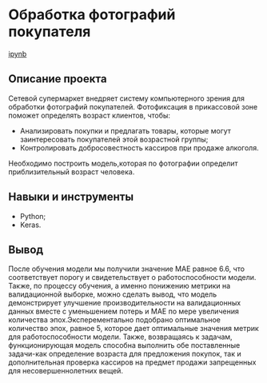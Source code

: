 # Обработка фотографий покупателя
[ipynb](https://github.com/Dodukhov/Portfolio/blob/main/Computer_vision/computer_vision.ipynb)
## Описание проекта
Сетевой супермаркет внедряет систему компьютерного зрения для обработки фотографий покупателей. Фотофиксация в прикассовой зоне поможет определять возраст клиентов, чтобы:
- Анализировать покупки и предлагать товары, которые могут заинтересовать покупателей этой возрастной группы;
- Контролировать добросовестность кассиров при продаже алкоголя.

Необходимо построить модель,которая по фотографии определит приблизительный возраст человека.
## Навыки и инструменты
- Python;
- Keras.
## Вывод
После обучения модели мы получили значение MAE равное 6.6, что соответствует порогу и свидетельствует о работоспособности модели. Также, по процессу обучения, а именно понижению метрики на валидационной выборке, можно сделать вывод, что модель демонстрирует улучшение производительности на валидационных данных вместе с уменьшением потерь и MAE по мере увеличения количества эпох.Эксперементально подобрано оптимальное количество эпох, равное 5, которое дает оптимальные значения метрик для работоспособности модели. Также, возвращаясь к задачам, функционирующая модель способна выполнить обе поставленные задачи-как определение возраста для предложения покупок, так и дополнительная проверка кассиров на предмет продажи запрещенных для несовершеннолетних вещей.

